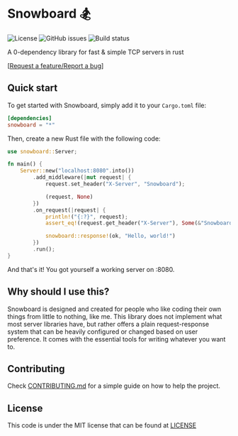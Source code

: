 # **Snowboard 🏂**

![License](https://img.shields.io/github/license/Brian3647/snowboard)
![GitHub issues](https://img.shields.io/github/issues/Brian3647/snowboard)
![Build status](https://img.shields.io/github/actions/workflow/status/Brian3647/snowboard/rust.yml)

A 0-dependency library for fast & simple TCP servers in rust

\[[Request a feature/Report a bug](https://github.com/Brian3647/snowboard/issues)\]

## **Quick start**

To get started with Snowboard, simply add it to your `Cargo.toml` file:

```toml
[dependencies]
snowboard = "*"
```

Then, create a new Rust file with the following code:

```rs
use snowboard::Server;

fn main() {
    Server::new("localhost:8080".into())
        .add_middleware(|mut request| {
            request.set_header("X-Server", "Snowboard");

            (request, None)
        })
        .on_request(|request| {
            println!("{:?}", request);
            assert_eq!(request.get_header("X-Server"), Some(&"Snowboard".into()));

            snowboard::response!(ok, "Hello, world!")
        })
        .run();
}
```

And that's it! You got yourself a working server on :8080.

## **Why should I use this?**

Snowboard is designed and created for people who like coding their own things from little to nothing, like me.
This library does not implement what most server libraries have,
but rather offers a plain request-response system that can be heavily configured or changed based on user preference.
It comes with the essential tools for writing whatever you want to.

## **Contributing**

Check [CONTRIBUTING.md](CONTRIBUTING.md) for a simple guide on how to help the project.

## **License**

This code is under the MIT license that can be found at [LICENSE](./LICENSE)
